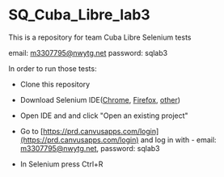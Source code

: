 
# SQ_Cuba_Libre_lab3


This is a repository for team Cuba Libre Selenium tests

email: m3307795@nwytg.net
password: sqlab3

In order to run those tests:

 
- Clone this repository
 
- Download Selenium IDE([Chrome](https://chrome.google.com/webstore/detail/selenium-ide/mooikfkahbdckldjjndioackbalphokd), [Firefox](https://addons.mozilla.org/en-US/firefox/addon/selenium-ide/), [other](https://www.seleniumhq.org/download/#selenium_ide))
 
- Open IDE and and click "Open an existing project"

- Go to [https://prd.canvusapps.com/login](https://prd.canvusapps.com/login) and log in with - email: m3307795@nwytg.net, password: sqlab3
 
- In Selenium press Ctrl+R
